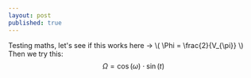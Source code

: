 ```yaml
---
layout: post
published: true
---
```



Testing maths, let's see if this works here -> \\( \Phi = \frac{2}{V_{\pi}} \\)
Then we try this:
$$ \Omega = \cos(\omega)\cdot\sin(t) $$
